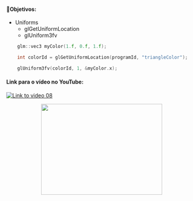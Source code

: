 #### 🎯Objetivos:
- Uniforms
  - glGetUniformLocation 
  - glUniform3fv

```cpp
    glm::vec3 myColor(1.f, 0.f, 1.f);

    int colorId = glGetUniformLocation(programId, "triangleColor");

    glUniform3fv(colorId, 1, &myColor.x);
```


#### Link para o vídeo no YouTube:

[![Link to video 08](https://img.youtube.com/vi/lz5c1WpBiMg/default.jpg)](https://youtu.be/lz5c1WpBiMg)


<p align="center">
  <img width="320" height="240" src="modern01.png">
</p>


